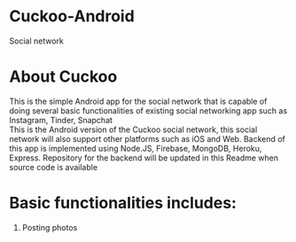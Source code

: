 # Cuckoo-Android
Social network

# About Cuckoo
This is the simple Android app for the social network that is capable of doing several basic functionalities of existing social networking app such as Instagram, Tinder, Snapchat <br>
This is the Android version of the Cuckoo social network, this social network will also support other platforms such as iOS and Web. Backend of this app is implemented using Node.JS, Firebase, MongoDB, Heroku, Express. Repository for the backend will be updated in this Readme when source code is available <br>

# Basic functionalities includes:
1. Posting photos
